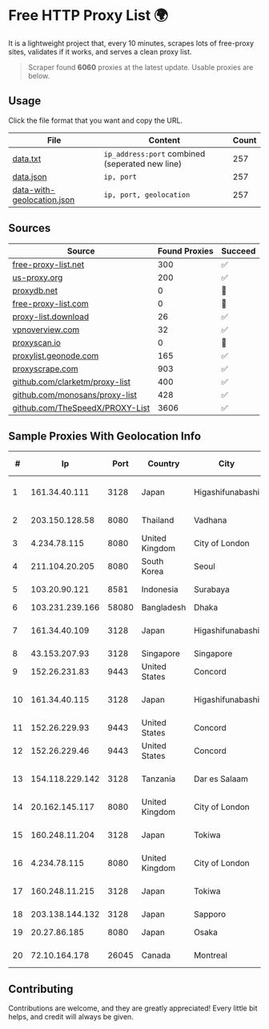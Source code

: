 
# Free HTTP Proxy List 🌍

It is a lightweight project that, every 10 minutes, scrapes lots of free-proxy sites, validates if it works, and serves a clean proxy list.


> Scraper found **6060** proxies at the latest update. Usable proxies are below.

## Usage

Click the file format that you want and copy the URL.


|File|Content|Count|
|----|-------|-----|
|[data.txt](https://raw.githubusercontent.com/themiralay/Proxy-List-World/master/data.txt)|`ip_address:port` combined (seperated new line)|257|
|[data.json](https://raw.githubusercontent.com/themiralay/Proxy-List-World/master/data.json)|`ip, port`|257|
|[data-with-geolocation.json](https://raw.githubusercontent.com/themiralay/Proxy-List-World/master/data-with-geolocation.json)|`ip, port, geolocation`|257|

## Sources

|Source|Found Proxies|Succeed|
|------|-------------|-------|
|[free-proxy-list.net](https://free-proxy-list.net)|300|✅|
|[us-proxy.org](https://www.us-proxy.org)|200|✅|
|[proxydb.net](http://proxydb.net)|0|🚫|
|[free-proxy-list.com](https://free-proxy-list.com/?page=&port=&type%5B%5D=http&type%5B%5D=https&up_time=0&search=Search)|0|🚫|
|[proxy-list.download](https://www.proxy-list.download/HTTP)|26|✅|
|[vpnoverview.com](https://vpnoverview.com/privacy/anonymous-browsing/free-proxy-servers)|32|✅|
|[proxyscan.io](https://www.proxyscan.io)|0|🚫|
|[proxylist.geonode.com](https://proxylist.geonode.com/api/proxy-list?limit=300&page=1&sort_by=lastChecked&sort_type=desc&protocols=http,https)|165|✅|
|[proxyscrape.com](https://api.proxyscrape.com/v2/?request=displayproxies&protocol=http&timeout=10000&country=all&ssl=all&anonymity=all)|903|✅|
|[github.com/clarketm/proxy-list](https://raw.githubusercontent.com/clarketm/proxy-list/master/proxy-list-raw.txt)|400|✅|
|[github.com/monosans/proxy-list](https://raw.githubusercontent.com/monosans/proxy-list/main/proxies/http.txt)|428|✅|
|[github.com/TheSpeedX/PROXY-List](https://raw.githubusercontent.com/TheSpeedX/PROXY-List/master/http.txt)|3606|✅|


## Sample Proxies With Geolocation Info

|#|Ip|Port|Country|City|Internet Service Provider|
|-|--|----|-------|----|-------------------------|
|1|161.34.40.111|3128|Japan|Higashifunabashi|NTT PC Communications, Inc.|
|2|203.150.128.58|8080|Thailand|Vadhana|Internet Thailand Company Ltd|
|3|4.234.78.115|8080|United Kingdom|City of London|Microsoft Corporation|
|4|211.104.20.205|8080|South Korea|Seoul|Korea Telecom|
|5|103.20.90.121|8581|Indonesia|Surabaya|Wowrack Indonesia|
|6|103.231.239.166|58080|Bangladesh|Dhaka|Carnival Internet|
|7|161.34.40.109|3128|Japan|Higashifunabashi|NTT PC Communications, Inc.|
|8|43.153.207.93|3128|Singapore|Singapore|Aceville Pte.ltd|
|9|152.26.231.83|9443|United States|Concord|MCNC|
|10|161.34.40.115|3128|Japan|Higashifunabashi|NTT PC Communications, Inc.|
|11|152.26.229.93|9443|United States|Concord|MCNC|
|12|152.26.229.46|9443|United States|Concord|MCNC|
|13|154.118.229.142|3128|Tanzania|Dar es Salaam|Tanzania e-Government Agency|
|14|20.162.145.117|8080|United Kingdom|City of London|Microsoft Corporation|
|15|160.248.11.204|3128|Japan|Tokiwa|NTT PC Communications, Inc.|
|16|4.234.78.115|8080|United Kingdom|City of London|Microsoft Corporation|
|17|160.248.11.215|3128|Japan|Tokiwa|NTT PC Communications, Inc.|
|18|203.138.144.132|3128|Japan|Sapporo|SIMPLEIA|
|19|20.27.86.185|8080|Japan|Osaka|Microsoft Corporation|
|20|72.10.164.178|26045|Canada|Montreal|GloboTech Communications|



## Contributing

Contributions are welcome, and they are greatly appreciated! Every
little bit helps, and credit will always be given.

